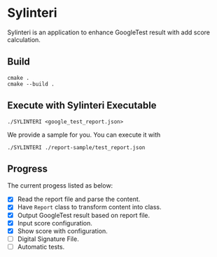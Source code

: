 # Sylinteri

Sylinteri is an application to enhance GoogleTest result with add score calculation.

## Build 

```
cmake .
cmake --build .
```

## Execute with Sylinteri Executable

```
./SYLINTERI <google_test_report.json>
```

We provide a sample for you. You can execute it with

```
./SYLINTERI ./report-sample/test_report.json
```

## Progress

The current progess listed as below:

 - [x] Read the report file and parse the content.
 - [x] Have `Report` class to transform content into class.
 - [x] Output GoogleTest result based on report file.
 - [x] Input score configuration.
 - [x] Show score with configuration.
 - [ ] Digital Signature File.
 - [ ] Automatic tests.
